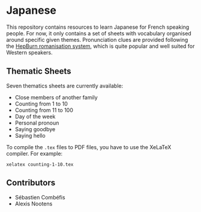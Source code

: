 # Japanese

This repository contains resources to learn Japanese for French speaking people. For now, it only contains a set of sheets with vocabulary organised around specific given themes. Pronunciation clues are provided following the [HepBurn romanisation system](https://www.wikiwand.com/en/Hepburn_romanization), which is quite popular and well suited for Western speakers.

## Thematic Sheets

Seven thematics sheets are currently available:

- Close members of another family
- Counting from 1 to 10
- Counting from 11 to 100
- Day of the week
- Personal pronoun
- Saying goodbye
- Saying hello

To compile the `.tex` files to PDF files, you have to use the XeLaTeX compiler. For example:

    xelatex counting-1-10.tex

## Contributors

- Sébastien Combéfis
- Alexis Nootens